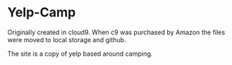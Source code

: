 # Yelp-Camp

Originally created in cloud9. When c9 was purchased by Amazon the files were moved to local storage and github. 

The site is a copy of yelp based around camping.
